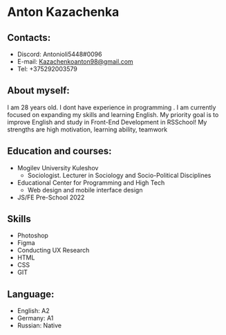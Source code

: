 # Anton Kazachenka

## Contacts:
* Discord: Antonioli5448#0096
* E-mail: Kazachenkoanton98@gmail.com
* Tel: +375292003579
  
## About myself:
I am 28 years old. I dont have experience in programming . I am currently focused on expanding my skills and learning English. My priority goal is to improve English and study in Front-End Development in RSSchool! My strengths are high motivation, learning ability, teamwork 

## Education and courses:
* Mogilev University Kuleshov
  + Sociologist. Lecturer in Sociology and Socio-Political Disciplines
* Educational Center for Programming and High Tech
  + Web design and mobile interface design
* JS/FE Pre-School 2022
  
## Skills
* Photoshop
* Figma
* Conducting UX Research
* HTML
* CSS
* GIT

## Language:
* English: A2
* Germany: A1
* Russian: Native